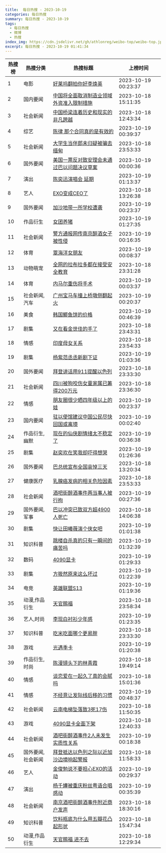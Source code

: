 ```yaml
---
title:  每日热搜 - 2023-10-19
categories: 每日热搜
summary: 每日热搜 - 2023-10-19
tags:
  - 每日热搜
  - 微博
  - 热搜
index_img: https://cdn.jsdelivr.net/gh/athlonreg/weibo-top/weibo-top.jpeg
excerpt: 每日热搜 - 2023-10-19 01:41:34
---
```


| 热搜榜 | 热搜分类 | 热搜标题 | 上榜时间 |
| --- | --- | --- | --- |
| 1 | 电影 | [好莱坞翻拍你好李焕英](https://s.weibo.com/weibo%3Fq%3D%2523%E5%A5%BD%E8%8E%B1%E5%9D%9E%E7%BF%BB%E6%8B%8D%E4%BD%A0%E5%A5%BD%E6%9D%8E%E7%84%95%E8%8B%B1%2523) | 2023-10-19 00:23:37 | 
| 2 | 国内要闻 | [中国将全面取消制造业领域外资准入限制措施](https://s.weibo.com/weibo%3Fq%3D%2523%E4%B8%AD%E5%9B%BD%E5%B0%86%E5%85%A8%E9%9D%A2%E5%8F%96%E6%B6%88%E5%88%B6%E9%80%A0%E4%B8%9A%E9%A2%86%E5%9F%9F%E5%A4%96%E8%B5%84%E5%87%86%E5%85%A5%E9%99%90%E5%88%B6%E6%8E%AA%E6%96%BD%2523) | 2023-10-18 15:11:35 | 
| 3 | 社会新闻 | [中国桥梁连着历史和现实的非凡跨越](https://s.weibo.com/weibo%3Fq%3D%2523%E4%B8%AD%E5%9B%BD%E6%A1%A5%E6%A2%81%E8%BF%9E%E7%9D%80%E5%8E%86%E5%8F%B2%E5%92%8C%E7%8E%B0%E5%AE%9E%E7%9A%84%E9%9D%9E%E5%87%A1%E8%B7%A8%E8%B6%8A%2523) | 2023-10-18 12:43:34 | 
| 4 | 综艺 | [陈律 那个合同真的是有效的](https://s.weibo.com/weibo%3Fq%3D%2523%E9%99%88%E5%BE%8B%20%E9%82%A3%E4%B8%AA%E5%90%88%E5%90%8C%E7%9C%9F%E7%9A%84%E6%98%AF%E6%9C%89%E6%95%88%E7%9A%84%2523) | 2023-10-19 00:39:37 | 
| 5 | 社会新闻 | [大学生当伴郎未归疑被骗去缅甸](https://s.weibo.com/weibo%3Fq%3D%2523%E5%A4%A7%E5%AD%A6%E7%94%9F%E5%BD%93%E4%BC%B4%E9%83%8E%E6%9C%AA%E5%BD%92%E7%96%91%E8%A2%AB%E9%AA%97%E5%8E%BB%E7%BC%85%E7%94%B8%2523) | 2023-10-18 23:53:33 | 
| 6 | 国外要闻 | [美国一票反对致安理会未通过巴以问题决议草案](https://s.weibo.com/weibo%3Fq%3D%2523%E7%BE%8E%E5%9B%BD%E4%B8%80%E7%A5%A8%E5%8F%8D%E5%AF%B9%E8%87%B4%E5%AE%89%E7%90%86%E4%BC%9A%E6%9C%AA%E9%80%9A%E8%BF%87%E5%B7%B4%E4%BB%A5%E9%97%AE%E9%A2%98%E5%86%B3%E8%AE%AE%E8%8D%89%E6%A1%88%2523) | 2023-10-19 00:00:36 | 
| 7 | 演出 | [陈奕迅演唱会 延期](https://s.weibo.com/weibo%3Fq%3D%2523%E9%99%88%E5%A5%95%E8%BF%85%E6%BC%94%E5%94%B1%E4%BC%9A%20%E5%BB%B6%E6%9C%9F%2523) | 2023-10-19 01:13:37 | 
| 8 | 艺人 | [EXO变成CEO了](https://s.weibo.com/weibo%3Fq%3D%2523EXO%E5%8F%98%E6%88%90CEO%E4%BA%86%2523) | 2023-10-18 13:26:38 | 
| 9 | 国外要闻 | [加沙地带一所学校遭袭](https://s.weibo.com/weibo%3Fq%3D%2523%E5%8A%A0%E6%B2%99%E5%9C%B0%E5%B8%A6%E4%B8%80%E6%89%80%E5%AD%A6%E6%A0%A1%E9%81%AD%E8%A2%AD%2523) | 2023-10-19 00:23:37 | 
| 10 | 作品衍生 | [女团养猪](https://s.weibo.com/weibo%3Fq%3D%2523%E5%A5%B3%E5%9B%A2%E5%85%BB%E7%8C%AA%2523) | 2023-10-19 01:27:35 | 
| 11 | 社会新闻 | [警方通报网传南京醉酒女子被性侵](https://s.weibo.com/weibo%3Fq%3D%2523%E8%AD%A6%E6%96%B9%E9%80%9A%E6%8A%A5%E7%BD%91%E4%BC%A0%E5%8D%97%E4%BA%AC%E9%86%89%E9%85%92%E5%A5%B3%E5%AD%90%E8%A2%AB%E6%80%A7%E4%BE%B5%2523) | 2023-10-19 00:16:35 | 
| 12 | 体育 | [覃海洋女朋友](https://s.weibo.com/weibo%3Fq%3D%2523%E8%A6%83%E6%B5%B7%E6%B4%8B%E5%A5%B3%E6%9C%8B%E5%8F%8B%2523) | 2023-10-19 00:08:37 | 
| 13 | 动物萌宠 | [全网的拉布拉多都在接受安全教育](https://s.weibo.com/weibo%3Fq%3D%2523%E5%85%A8%E7%BD%91%E7%9A%84%E6%8B%89%E5%B8%83%E6%8B%89%E5%A4%9A%E9%83%BD%E5%9C%A8%E6%8E%A5%E5%8F%97%E5%AE%89%E5%85%A8%E6%95%99%E8%82%B2%2523) | 2023-10-18 23:31:28 | 
| 14 | 体育 | [内马尔重伤将手术](https://s.weibo.com/weibo%3Fq%3D%2523%E5%86%85%E9%A9%AC%E5%B0%94%E9%87%8D%E4%BC%A4%E5%B0%86%E6%89%8B%E6%9C%AF%2523) | 2023-10-19 00:03:37 | 
| 15 | 社会新闻,汽车 | [广州宝马车撞上桥墩侧翻起火](https://s.weibo.com/weibo%3Fq%3D%2523%E5%B9%BF%E5%B7%9E%E5%AE%9D%E9%A9%AC%E8%BD%A6%E6%92%9E%E4%B8%8A%E6%A1%A5%E5%A2%A9%E4%BE%A7%E7%BF%BB%E8%B5%B7%E7%81%AB%2523) | 2023-10-19 00:20:37 | 
| 16 | 美食 | [韩国鲫鱼饼的价格](https://s.weibo.com/weibo%3Fq%3D%2523%E9%9F%A9%E5%9B%BD%E9%B2%AB%E9%B1%BC%E9%A5%BC%E7%9A%84%E4%BB%B7%E6%A0%BC%2523) | 2023-10-19 00:46:39 | 
| 17 | 剧集 | [又在看金世佳的手了](https://s.weibo.com/weibo%3Fq%3D%2523%E5%8F%88%E5%9C%A8%E7%9C%8B%E9%87%91%E4%B8%96%E4%BD%B3%E7%9A%84%E6%89%8B%E4%BA%86%2523) | 2023-10-18 23:43:31 | 
| 18 | 情感 | [印度母女关系](https://s.weibo.com/weibo%3Fq%3D%2523%E5%8D%B0%E5%BA%A6%E6%AF%8D%E5%A5%B3%E5%85%B3%E7%B3%BB%2523) | 2023-10-18 23:54:33 | 
| 19 | 剧集 | [杨紫范丞丞新剧下证](https://s.weibo.com/weibo%3Fq%3D%2523%E6%9D%A8%E7%B4%AB%E8%8C%83%E4%B8%9E%E4%B8%9E%E6%96%B0%E5%89%A7%E4%B8%8B%E8%AF%81%2523) | 2023-10-19 01:03:36 | 
| 20 | 国外要闻 | [拜登讲话用911提醒以色列](https://s.weibo.com/weibo%3Fq%3D%2523%E6%8B%9C%E7%99%BB%E8%AE%B2%E8%AF%9D%E7%94%A8911%E6%8F%90%E9%86%92%E4%BB%A5%E8%89%B2%E5%88%97%2523) | 2023-10-18 23:33:30 | 
| 21 | 社会新闻 | [四川被狗咬伤女童家属已筹得200万元](https://s.weibo.com/weibo%3Fq%3D%2523%E5%9B%9B%E5%B7%9D%E8%A2%AB%E7%8B%97%E5%92%AC%E4%BC%A4%E5%A5%B3%E7%AB%A5%E5%AE%B6%E5%B1%9E%E5%B7%B2%E7%AD%B9%E5%BE%97200%E4%B8%87%E5%85%83%2523) | 2023-10-18 23:36:30 | 
| 22 | 情感 | [朋友圈很少晒四年级以上的娃](https://s.weibo.com/weibo%3Fq%3D%2523%E6%9C%8B%E5%8F%8B%E5%9C%88%E5%BE%88%E5%B0%91%E6%99%92%E5%9B%9B%E5%B9%B4%E7%BA%A7%E4%BB%A5%E4%B8%8A%E7%9A%84%E5%A8%83%2523) | 2023-10-19 00:23:37 | 
| 23 | 国内要闻 | [驻以使馆建议中国公民尽快回国或离境](https://s.weibo.com/weibo%3Fq%3D%2523%E9%A9%BB%E4%BB%A5%E4%BD%BF%E9%A6%86%E5%BB%BA%E8%AE%AE%E4%B8%AD%E5%9B%BD%E5%85%AC%E6%B0%91%E5%B0%BD%E5%BF%AB%E5%9B%9E%E5%9B%BD%E6%88%96%E7%A6%BB%E5%A2%83%2523) | 2023-10-19 00:02:40 | 
| 24 | 作品衍生,幽默 | [现在的仙侠剧情绪太不稳定了](https://s.weibo.com/weibo%3Fq%3D%2523%E7%8E%B0%E5%9C%A8%E7%9A%84%E4%BB%99%E4%BE%A0%E5%89%A7%E6%83%85%E7%BB%AA%E5%A4%AA%E4%B8%8D%E7%A8%B3%E5%AE%9A%E4%BA%86%2523) | 2023-10-19 00:36:38 | 
| 25 | 剧集 | [赵奕欢在笑我却吓得想哭](https://s.weibo.com/weibo%3Fq%3D%2523%E8%B5%B5%E5%A5%95%E6%AC%A2%E5%9C%A8%E7%AC%91%E6%88%91%E5%8D%B4%E5%90%93%E5%BE%97%E6%83%B3%E5%93%AD%2523) | 2023-10-19 01:26:36 | 
| 26 | 国外要闻 | [巴总统宣布全国哀悼三天](https://s.weibo.com/weibo%3Fq%3D%2523%E5%B7%B4%E6%80%BB%E7%BB%9F%E5%AE%A3%E5%B8%83%E5%85%A8%E5%9B%BD%E5%93%80%E6%82%BC%E4%B8%89%E5%A4%A9%2523) | 2023-10-18 13:20:34 | 
| 27 | 健康医疗 | [乳腺癌发病的相关危险因素](https://s.weibo.com/weibo%3Fq%3D%2523%E4%B9%B3%E8%85%BA%E7%99%8C%E5%8F%91%E7%97%85%E7%9A%84%E7%9B%B8%E5%85%B3%E5%8D%B1%E9%99%A9%E5%9B%A0%E7%B4%A0%2523) | 2023-10-18 23:53:33 | 
| 28 | 社会新闻 | [酒吧街醉酒事件两当事人被行拘](https://s.weibo.com/weibo%3Fq%3D%2523%E9%85%92%E5%90%A7%E8%A1%97%E9%86%89%E9%85%92%E4%BA%8B%E4%BB%B6%E4%B8%A4%E5%BD%93%E4%BA%8B%E4%BA%BA%E8%A2%AB%E8%A1%8C%E6%8B%98%2523) | 2023-10-19 00:27:36 | 
| 29 | 国外要闻,军事 | [巴以冲突已致双方超4900人死亡](https://s.weibo.com/weibo%3Fq%3D%2523%E5%B7%B4%E4%BB%A5%E5%86%B2%E7%AA%81%E5%B7%B2%E8%87%B4%E5%8F%8C%E6%96%B9%E8%B6%854900%E4%BA%BA%E6%AD%BB%E4%BA%A1%2523) | 2023-10-18 14:06:38 | 
| 30 | 剧集 | [快让田曦薇演个侠女吧](https://s.weibo.com/weibo%3Fq%3D%2523%E5%BF%AB%E8%AE%A9%E7%94%B0%E6%9B%A6%E8%96%87%E6%BC%94%E4%B8%AA%E4%BE%A0%E5%A5%B3%E5%90%A7%2523) | 2023-10-19 01:01:38 | 
| 31 | 知识科普 | [跳楼自杀真的只有一瞬间的痛苦吗](https://s.weibo.com/weibo%3Fq%3D%2523%E8%B7%B3%E6%A5%BC%E8%87%AA%E6%9D%80%E7%9C%9F%E7%9A%84%E5%8F%AA%E6%9C%89%E4%B8%80%E7%9E%AC%E9%97%B4%E7%9A%84%E7%97%9B%E8%8B%A6%E5%90%97%2523) | 2023-10-19 01:32:39 | 
| 32 | 数码 | [4090显卡](https://s.weibo.com/weibo%3Fq%3D%25234090%E6%98%BE%E5%8D%A1%2523) | 2023-10-19 01:29:33 | 
| 33 | 剧集 | [方筱然原来这么坏过](https://s.weibo.com/weibo%3Fq%3D%2523%E6%96%B9%E7%AD%B1%E7%84%B6%E5%8E%9F%E6%9D%A5%E8%BF%99%E4%B9%88%E5%9D%8F%E8%BF%87%2523) | 2023-10-19 01:22:39 | 
| 34 | 电竞 | [英雄联盟S13](https://s.weibo.com/weibo%3Fq%3D%2523%E8%8B%B1%E9%9B%84%E8%81%94%E7%9B%9FS13%2523) | 2023-10-19 01:19:36 | 
| 35 | 动漫,作品衍生 | [天官赐福](https://s.weibo.com/weibo%3Fq%3D%2523%E5%A4%A9%E5%AE%98%E8%B5%90%E7%A6%8F%2523) | 2023-10-18 23:58:34 | 
| 36 | 艺人,时尚 | [李现白衬衫少年感](https://s.weibo.com/weibo%3Fq%3D%2523%E6%9D%8E%E7%8E%B0%E7%99%BD%E8%A1%AC%E8%A1%AB%E5%B0%91%E5%B9%B4%E6%84%9F%2523) | 2023-10-19 01:23:35 | 
| 37 | 知识科普 | [吃米吃面哪个更易胖](https://s.weibo.com/weibo%3Fq%3D%2523%E5%90%83%E7%B1%B3%E5%90%83%E9%9D%A2%E5%93%AA%E4%B8%AA%E6%9B%B4%E6%98%93%E8%83%96%2523) | 2023-10-18 23:33:30 | 
| 38 | 游戏 | [光遇季卡](https://s.weibo.com/weibo%3Fq%3D%2523%E5%85%89%E9%81%87%E5%AD%A3%E5%8D%A1%2523) | 2023-10-19 01:20:38 | 
| 39 | 作品衍生,时尚 | [陈漫镜头下的林青霞](https://s.weibo.com/weibo%3Fq%3D%2523%E9%99%88%E6%BC%AB%E9%95%9C%E5%A4%B4%E4%B8%8B%E7%9A%84%E6%9E%97%E9%9D%92%E9%9C%9E%2523) | 2023-10-18 19:49:14 | 
| 40 | 情感 | [谈恋爱在一起久了真的会腻吗](https://s.weibo.com/weibo%3Fq%3D%2523%E8%B0%88%E6%81%8B%E7%88%B1%E5%9C%A8%E4%B8%80%E8%B5%B7%E4%B9%85%E4%BA%86%E7%9C%9F%E7%9A%84%E4%BC%9A%E8%85%BB%E5%90%97%2523) | 2023-10-18 15:01:36 | 
| 41 | 情感 | [不经意让发际线后移的习惯](https://s.weibo.com/weibo%3Fq%3D%2523%E4%B8%8D%E7%BB%8F%E6%84%8F%E8%AE%A9%E5%8F%91%E9%99%85%E7%BA%BF%E5%90%8E%E7%A7%BB%E7%9A%84%E4%B9%A0%E6%83%AF%2523) | 2023-10-19 00:48:37 | 
| 42 | 社会新闻 | [云南电梯坠落致3死17伤](https://s.weibo.com/weibo%3Fq%3D%2523%E4%BA%91%E5%8D%97%E7%94%B5%E6%A2%AF%E5%9D%A0%E8%90%BD%E8%87%B43%E6%AD%BB17%E4%BC%A4%2523) | 2023-10-18 11:50:35 | 
| 43 | 游戏 | [4090显卡全面下架](https://s.weibo.com/weibo%3Fq%3D%25234090%E6%98%BE%E5%8D%A1%E5%85%A8%E9%9D%A2%E4%B8%8B%E6%9E%B6%2523) | 2023-10-18 12:40:33 | 
| 44 | 社会新闻 | [酒吧街醉酒事件2人未发生实质性关系](https://s.weibo.com/weibo%3Fq%3D%2523%E9%85%92%E5%90%A7%E8%A1%97%E9%86%89%E9%85%92%E4%BA%8B%E4%BB%B62%E4%BA%BA%E6%9C%AA%E5%8F%91%E7%94%9F%E5%AE%9E%E8%B4%A8%E6%80%A7%E5%85%B3%E7%B3%BB%2523) | 2023-10-19 00:18:38 | 
| 45 | 国外要闻,社会新闻 | [拜登抵达以色列之际以近加沙边境响起警报](https://s.weibo.com/weibo%3Fq%3D%2523%E6%8B%9C%E7%99%BB%E6%8A%B5%E8%BE%BE%E4%BB%A5%E8%89%B2%E5%88%97%E4%B9%8B%E9%99%85%E4%BB%A5%E8%BF%91%E5%8A%A0%E6%B2%99%E8%BE%B9%E5%A2%83%E5%93%8D%E8%B5%B7%E8%AD%A6%E6%8A%A5%2523) | 2023-10-18 11:58:33 | 
| 46 | 艺人 | [金俊勉说不要担心EXO的活动](https://s.weibo.com/weibo%3Fq%3D%2523%E9%87%91%E4%BF%8A%E5%8B%89%E8%AF%B4%E4%B8%8D%E8%A6%81%E6%8B%85%E5%BF%83EXO%E7%9A%84%E6%B4%BB%E5%8A%A8%2523) | 2023-10-19 00:29:37 | 
| 47 | 演出 | [杨千嬅被重庆粉丝粤语合唱感动](https://s.weibo.com/weibo%3Fq%3D%2523%E6%9D%A8%E5%8D%83%E5%AC%85%E8%A2%AB%E9%87%8D%E5%BA%86%E7%B2%89%E4%B8%9D%E7%B2%A4%E8%AF%AD%E5%90%88%E5%94%B1%E6%84%9F%E5%8A%A8%2523) | 2023-10-19 00:35:39 | 
| 48 | 社会新闻 | [南京酒吧街醉酒事件附近商户发声](https://s.weibo.com/weibo%3Fq%3D%2523%E5%8D%97%E4%BA%AC%E9%85%92%E5%90%A7%E8%A1%97%E9%86%89%E9%85%92%E4%BA%8B%E4%BB%B6%E9%99%84%E8%BF%91%E5%95%86%E6%88%B7%E5%8F%91%E5%A3%B0%2523) | 2023-10-18 18:30:16 | 
| 49 | 知识科普 | [饮料瓶底为什么用五瓣花凸起形状](https://s.weibo.com/weibo%3Fq%3D%2523%E9%A5%AE%E6%96%99%E7%93%B6%E5%BA%95%E4%B8%BA%E4%BB%80%E4%B9%88%E7%94%A8%E4%BA%94%E7%93%A3%E8%8A%B1%E5%87%B8%E8%B5%B7%E5%BD%A2%E7%8A%B6%2523) | 2023-10-18 15:47:34 | 
| 50 | 动漫,作品衍生 | [天官赐福 进不去](https://s.weibo.com/weibo%3Fq%3D%2523%E5%A4%A9%E5%AE%98%E8%B5%90%E7%A6%8F%20%E8%BF%9B%E4%B8%8D%E5%8E%BB%2523) | 2023-10-18 12:29:34 | 
